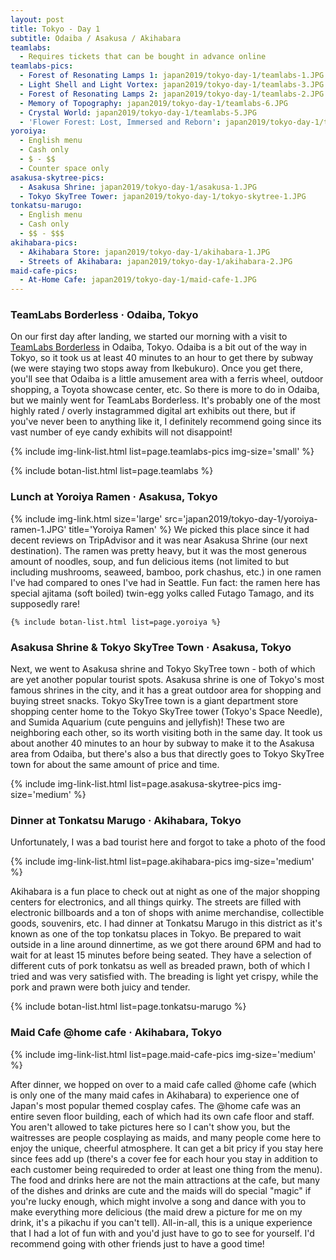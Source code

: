 ```yaml
---
layout: post
title: Tokyo - Day 1
subtitle: Odaiba / Asakusa / Akihabara
teamlabs:
  - Requires tickets that can be bought in advance online
teamlabs-pics:
  - Forest of Resonating Lamps 1: japan2019/tokyo-day-1/teamlabs-1.JPG
  - Light Shell and Light Vortex: japan2019/tokyo-day-1/teamlabs-3.JPG
  - Forest of Resonating Lamps 2: japan2019/tokyo-day-1/teamlabs-2.JPG
  - Memory of Topography: japan2019/tokyo-day-1/teamlabs-6.JPG
  - Crystal World: japan2019/tokyo-day-1/teamlabs-5.JPG
  - 'Flower Forest: Lost, Immersed and Reborn': japan2019/tokyo-day-1/teamlabs-4.JPG
yoroiya:
  - English menu
  - Cash only
  - $ - $$
  - Counter space only
asakusa-skytree-pics:
  - Asakusa Shrine: japan2019/tokyo-day-1/asakusa-1.JPG
  - Tokyo SkyTree Tower: japan2019/tokyo-day-1/tokyo-skytree-1.JPG
tonkatsu-marugo:
  - English menu
  - Cash only
  - $$ - $$$
akihabara-pics:
  - Akihabara Store: japan2019/tokyo-day-1/akihabara-1.JPG
  - Streets of Akihabara: japan2019/tokyo-day-1/akihabara-2.JPG
maid-cafe-pics:
  - At-Home Cafe: japan2019/tokyo-day-1/maid-cafe-1.JPG
---
```


### TeamLabs Borderless · Odaiba, Tokyo

On our first day after landing, we started our morning with a visit to [TeamLabs Borderless](https://borderless.teamlab.art/) in Odaiba, Tokyo. Odaiba is a bit out of the way in Tokyo, so it took us at least 40 minutes to an hour to get there by subway (we were staying two stops away from Ikebukuro). Once you get there, you'll see that Odaiba is a little amusement area with a ferris wheel, outdoor shopping, a Toyota showcase center, etc. So there is more to do in Odaiba, but we mainly went for TeamLabs Borderless. It's probably one of the most highly rated / overly instagrammed digital art exhibits out there, but if you've never been to anything like it, I definitely recommend going since its vast number of eye candy exhibits will not disappoint!

{% include img-link-list.html list=page.teamlabs-pics img-size='small' %}

{% include botan-list.html list=page.teamlabs %}

### Lunch at Yoroiya Ramen · Asakusa, Tokyo

<columns>
  <twocolumn class="left">
    {% include img-link.html size='large' src='japan2019/tokyo-day-1/yoroiya-ramen-1.JPG' title='Yoroiya Ramen' %}
  </twocolumn>
  <twocolumn class="right">
    We picked this place since it had decent reviews on TripAdvisor and it was near Asakusa Shrine (our next destination). The ramen was pretty heavy, but it was the most generous amount of noodles, soup, and fun delicious items (not limited to but including mushrooms, seaweed, bamboo, pork chashus, etc.) in one ramen I've had compared to ones I've had in Seattle. Fun fact: the ramen here has special ajitama (soft boiled) twin-egg yolks called Futago Tamago, and its supposedly rare!

    {% include botan-list.html list=page.yoroiya %}
  </twocolumn>
</columns>

### Asakusa Shrine & Tokyo SkyTree Town · Asakusa, Tokyo
Next, we went to Asakusa shrine and Tokyo SkyTree town - both of which are yet another popular tourist spots. Asakusa shrine is one of Tokyo's most famous shrines in the city, and it has a great outdoor area for shopping and buying street snacks. Tokyo SkyTree town is a giant department store shopping center home to the Tokyo SkyTree tower (Tokyo's Space Needle), and Sumida Aquarium (cute penguins and jellyfish)! These two are neighboring each other, so its worth visiting both in the same day. It took us about another 40 minutes to an hour by subway to make it to the Asakusa area from Odaiba, but there's also a bus that directly goes to Tokyo SkyTree town for about the same amount of price and time.

{% include img-link-list.html list=page.asakusa-skytree-pics img-size='medium' %}

### Dinner at Tonkatsu Marugo · Akihabara, Tokyo

Unfortunately, I was a bad tourist here and forgot to take a photo of the food

{% include img-link-list.html list=page.akihabara-pics img-size='medium' %}

Akihabara is a fun place to check out at night as one of the major shopping centers for electronics, and all things quirky. The streets are filled with  electronic billboards and a ton of shops with anime merchandise, collectible goods, souvenirs, etc. I had dinner at Tonkatsu Marugo in this district as it's known as one of the top tonkatsu places in Tokyo. Be prepared to wait outside in a line around dinnertime, as we got there around 6PM and had to wait for at least 15 minutes before being seated. They have a selection of different cuts of pork tonkatsu as well as breaded prawn, both of which I tried and was very satisfied with. The breading is light yet crispy, while the pork and prawn were both juicy and tender.

{% include botan-list.html list=page.tonkatsu-marugo %}

### Maid Cafe @home cafe · Akihabara, Tokyo

{% include img-link-list.html list=page.maid-cafe-pics img-size='medium' %}

After dinner, we hopped on over to a maid cafe called @home cafe (which is only one of the many maid cafes in Akihabara) to experience one of Japan's most popular themed cosplay cafes. The @home cafe was an entire seven floor building, each of which had its own cafe floor and staff. You aren't allowed to take pictures here so I can't show you, but the waitresses are people cosplaying as maids, and many people come here to enjoy the unique, cheerful atmosphere. It can get a bit pricy if you stay here since fees add up (there's a cover fee for each hour you stay in addition to each customer being requireded to order at least one thing from the menu). The food and drinks here are not the main attractions at the cafe, but many of the dishes and drinks are cute and the maids will do special "magic" if you're lucky enough, which might involve a song and dance with you to make everything more delicious (the maid drew a picture for me on my drink, it's a pikachu if you can't tell). All-in-all, this is a unique experience that I had a lot of fun with and you'd just have to go to see for yourself. I'd recommend going with other friends just to have a good time!
